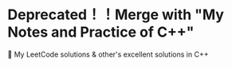 # Deprecated！！Merge with "My Notes and Practice of C++"
🔑 My LeetCode solutions &amp; other's excellent solutions in C++
